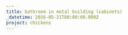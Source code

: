 ```yaml
---
title: bathroom in metal building (cabinets)
_datetime: 2016-05-21T08:00:00.000Z
project: chickens
---
```

